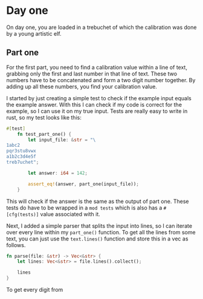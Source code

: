 # Day one

On day one, you are loaded in a trebuchet of which the calibration was done by a young artistic elf.

## Part one

For the first part, you need to find a calibration value within a line of text, grabbing only the first and last number in that line of text. These two numbers have to be concatenated and form a two digit number together. By adding up all these numbers, you find your calibration value.

I started by just creating a simple test to check if the example input equals the example answer. With this I can check if my code is correct for the example, so I can use it on my true input. Tests are really easy to write in rust, so my test looks like this:

```rust
#[test]
    fn test_part_one() {
        let input_file: &str = "\
1abc2
pqr3stu8vwx
a1b2c3d4e5f
treb7uchet";

        let answer: i64 = 142;

        assert_eq!(answer, part_one(input_file));
    }
```

This will check if the answer is the same as the output of part one. These tests do have to be wrapped in a `mod tests` which is also has a `#[cfg(tests)]` value associated with it.

Next, I added a simple parser that splits the input into lines, so I can iterate over every line within my `part_one()` function. To get all the lines from some text, you can just use the `text.lines()` function and store this in a vec as follows.

```rust
fn parse(file: &str) -> Vec<&str> {
    let lines: Vec<&str> = file.lines().collect();

    lines
}
```

To get every digit from 